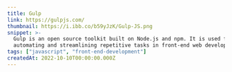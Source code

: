 ```yaml
---
title: Gulp
link: https://gulpjs.com/
thumbnail: https://i.ibb.co/b59yJzK/Gulp-JS.png
snippet: >-
  Gulp is an open source toolkit built on Node.js and npm. It is used for
  automating and streamlining repetitive tasks in front-end web development.
tags: ["javascript", "front-end-development"]
createdAt: 2022-10-10T00:00:00.000Z
---
```

